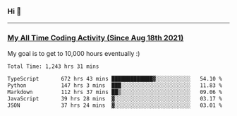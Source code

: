 ### Hi 🙂

---

### <a href="https://wakatime.com/@Eroxl">My All Time Coding Activity (Since Aug 18th 2021)</a>
My goal is to get to 10,000 hours eventually :)
<!--START_SECTION:waka-->

```txt
Total Time: 1,243 hrs 31 mins

TypeScript       672 hrs 43 mins █████████████▓░░░░░░░░░░░   54.10 %
Python           147 hrs 3 mins  ███░░░░░░░░░░░░░░░░░░░░░░   11.83 %
Markdown         112 hrs 37 mins ██▒░░░░░░░░░░░░░░░░░░░░░░   09.06 %
JavaScript       39 hrs 28 mins  ▓░░░░░░░░░░░░░░░░░░░░░░░░   03.17 %
JSON             37 hrs 24 mins  ▓░░░░░░░░░░░░░░░░░░░░░░░░   03.01 %
```

<!--END_SECTION:waka-->
